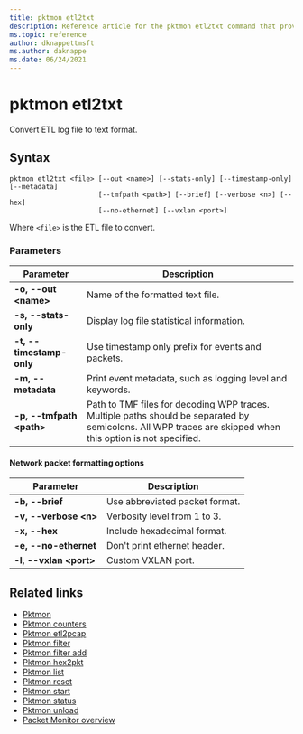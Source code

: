 ```yaml
---
title: pktmon etl2txt
description: Reference article for the pktmon etl2txt command that provides a listing of parameters and what they do.
ms.topic: reference
author: dknappettmsft
ms.author: daknappe
ms.date: 06/24/2021
---
```


# pktmon etl2txt



Convert ETL log file to text format.

## Syntax

```
pktmon etl2txt <file> [--out <name>] [--stats-only] [--timestamp-only] [--metadata]
                      [--tmfpath <path>] [--brief] [--verbose <n>] [--hex]
                      [--no-ethernet] [--vxlan <port>]
```

Where `<file>` is the ETL file to convert.

### Parameters

| **Parameter** | **Description** |
| ------------- | --------------- |
| **-o, --out \<name\>** | Name of the formatted text file. |
| **-s, --stats-only** | Display log file statistical information. |
| **-t, --timestamp-only** | Use timestamp only prefix for events and packets. |
| **-m, --metadata** | Print event metadata, such as logging level and keywords. |
| **-p, --tmfpath \<path\>** | Path to TMF files for decoding WPP traces. Multiple paths should be separated by semicolons. All WPP traces are skipped when this option is not specified. |

#### Network packet formatting options

| **Parameter** | **Description** |
| ------------- | --------------- |
| **-b, --brief** | Use abbreviated packet format. |
| **-v, --verbose \<n\>** | Verbosity level from 1 to 3. |
| **-x, --hex** | Include hexadecimal format. |
| **-e, --no-ethernet** | Don't print ethernet header. |
| **-l, --vxlan \<port\>** | Custom VXLAN port. |

## Related links

- [Pktmon](pktmon.md)
- [Pktmon counters](pktmon-counters.md)
- [Pktmon etl2pcap](pktmon-etl2pcap.md)
- [Pktmon filter](pktmon-filter.md)
- [Pktmon filter add](pktmon-filter-add.md)
- [Pktmon hex2pkt](pktmon-hex2pkt.md)
- [Pktmon list](pktmon-list.md)
- [Pktmon reset](pktmon-reset.md)
- [Pktmon start](pktmon-start.md)
- [Pktmon status](pktmon-status.md)
- [Pktmon unload](pktmon-unload.md)
- [Packet Monitor overview](/windows-server/networking/technologies/pktmon/pktmon)
